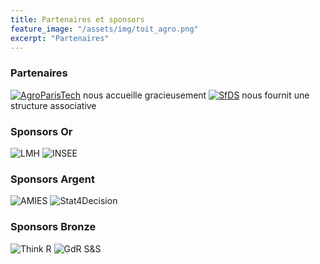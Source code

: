 ```yaml
---
title: Partenaires et sponsors 
feature_image: "/assets/img/toit_agro.png"
excerpt: "Partenaires"
---
```


### Partenaires

[![AgroParisTech](../assets/logos/logo_agro.png)](http://www.agroparistech.fr/)  nous accueille gracieusement
[![SfDS](../assets/logos/logo_sfds.png)](https://www.sfds.asso.fr/) nous fournit une structure associative

### Sponsors Or

![LMH](../assets/logos/logo_lmh.png)
![INSEE](../assets/logos/logo_insee.png)

### Sponsors Argent

![AMIES](../assets/logos/logo-amies.jpg)
![Stat4Decision](../assets/logos/stat4decision.png)

### Sponsors Bronze

![Think R](../assets/logos/THINKR-LOGO.png)
![GdR S&S](../assets/logos/logo_GDR.jpg)

